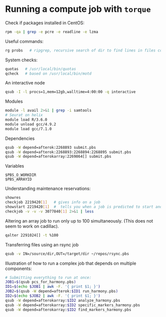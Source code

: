 # Running a compute job with `torque`

Check if packages installed in CentOS:
```bash
rpm -qa | grep -e pcre -e readline -e lzma
```

Useful commands:
```bash
rg probs   # ripgrep, recursive search of dir to find lines in files containing "probs"
```

System checks:
```bash
quotas   # /usr/local/bin/quotas
qcheck   # based on /usr/local/bin/motd
```

An interactive node
```bash
qsub -I -l procs=1,mem=12gb,walltime=4:00:00 -q interactive
```

Modules
```bash
module -l avail 2>&1 | grep -i samtools
# Seurat on helix
module load R/3.6.0
module unload gcc/4.9.2
module load gcc/7.1.0
```

Dependencies
```bash
qsub -W depend=afterok:2268893 submit.pbs
qsub -W depend=afterok:2268893:2268894:2268895 submit.pbs
qsub -W depend=afterokarray:2269864[] submit.pbs
```

Variables
```
$PBS_O_WORKDIR
$PBS_ARRAYID
```

Understanding maintenance reservations:
```bash
showres
checkjob 2219420[1]   # gives info on a job
showstart 2219420[1]  #  tells you when a job is predicted to start and finish
checkjob -v -v -v 3077840[1] 2>&1 | less
```

Altering an array job to run only up to 100 simultaneously. 
(This does not seem to work on cadillac).
```bash
qalter 2291024[] -t %100
```

Transferring files using an rsync job
```bash
qsub -v IN=/source/dir,OUT=/target/dir ~/repos/rsync.pbs
```

Illustration of how to run a complex
job that depends on multiple components:
```bash
# Submitting everything to run at once:
JOB1=$(qsub pcs_for_harmony.pbs)
ID1=$(echo $JOB1 | awk -F. '{ print $1; }')
JOB2=$(qsub -W depend=afterok:$ID1 run_harmony.pbs)
ID2=$(echo $JOB2 | awk -F. '{ print $1; }')
qsub -W depend=afterokarray:$ID2 analyze_harmony.pbs
qsub -W depend=afterokarray:$ID2 specific_markers_harmony.pbs
qsub -W depend=afterokarray:$ID2 find_markers_harmony.pbs
```
